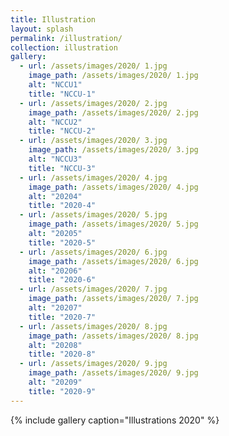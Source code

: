 ```yaml
---
title: Illustration
layout: splash
permalink: /illustration/
collection: illustration
gallery:
  - url: /assets/images/2020/ 1.jpg
    image_path: /assets/images/2020/ 1.jpg
    alt: "NCCU1"
    title: "NCCU-1"
  - url: /assets/images/2020/ 2.jpg
    image_path: /assets/images/2020/ 2.jpg
    alt: "NCCU2"
    title: "NCCU-2"
  - url: /assets/images/2020/ 3.jpg
    image_path: /assets/images/2020/ 3.jpg
    alt: "NCCU3"
    title: "NCCU-3"
  - url: /assets/images/2020/ 4.jpg
    image_path: /assets/images/2020/ 4.jpg
    alt: "20204"
    title: "2020-4"
  - url: /assets/images/2020/ 5.jpg
    image_path: /assets/images/2020/ 5.jpg
    alt: "20205"
    title: "2020-5"
  - url: /assets/images/2020/ 6.jpg
    image_path: /assets/images/2020/ 6.jpg
    alt: "20206"
    title: "2020-6"
  - url: /assets/images/2020/ 7.jpg
    image_path: /assets/images/2020/ 7.jpg
    alt: "20207"
    title: "2020-7"
  - url: /assets/images/2020/ 8.jpg
    image_path: /assets/images/2020/ 8.jpg
    alt: "20208"
    title: "2020-8"
  - url: /assets/images/2020/ 9.jpg
    image_path: /assets/images/2020/ 9.jpg
    alt: "20209"
    title: "2020-9"
---
```

{% include gallery caption="Illustrations 2020" %}
